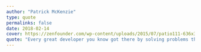 ```yaml
---
author: "Patrick McKenzie"
type: quote
permalinks: false
date: 2018-02-14
cover: https://zenfounder.com/wp-content/uploads/2015/07/patio111-636x310.jpg
quote: "Every great developer you know got there by solving problems they were unqualified to solve until they actually did it."
---
```

